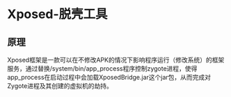 # Xposed-脱壳工具

## 原理

Xposed框架是一款可以在不修改APK的情况下影响程序运行（修改系统）的框架服务，通过替换/system/bin/app\_process程序控制zygote进程，使得app\_process在启动过程中会加载XposedBridge.jar这个jar包，从而完成对Zygote进程及其创建的虚拟机的劫持。



